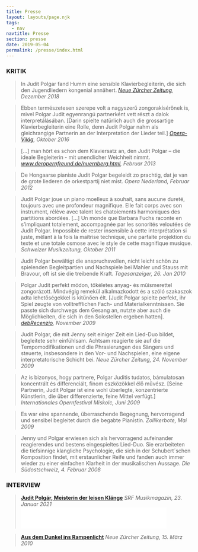 ```yaml
---
title: Presse
layout: layouts/page.njk
tags:
  - nav
navtitle: Presse
section: presse
date: 2019-05-04
permalink: /presse/index.html
---
```

### KRITIK
> In Judit Polgar fand Humm eine sensible Klavierbegleiterin, die sich den Jugendliedern kongenial annähert.
*[Neue Zürcher Zeitung](https://www.nzz.ch/feuilleton/aeneas-humm-die-hohe-kunst-gehoert-zu-werden-ld.1444712), Dezember 2018*

 

> Ebben természetesen szerepe volt a nagyszerű zongorakísérőnek is, mivel Polgar Judit egyenrangú partnerként vett részt a dalok interpretálásában. [Darin spielte natürlich auch die grossartige Klavierbegleiterin eine Rolle, denn Judit Polgar nahm als gleichrangige Partnerin an der Interpretation der Lieder teil.]
*[Opera-Világ](http://operavilag.net/kiemelt/magasugras), Oktober 2016*

 

> [...] man hört es schon dem Klaviersatz an, den Judit Polgar – die ideale Begleiterin - mit unendlicher Weichheit nimmt.
*www.deropernfreund.de/nuernberg.html, Februar 2013*

 > De Hongaarse pianiste Judit Polgar begeleidt zo prachtig, dat je van de grote liederen de orkestpartij niet mist.
*Opera Nederland, Februar 2012*

> Judit Polgar joue un piano moelleux à souhait, sans aucune dureté, toujours avec une profondeur magnifique. Elle fait corps avec son instrument, rélève avec talent les chatoiements harmoniques des partitions abordées. [...] Un monde que Barbara Fuchs raconte en s’impliquant totalement, accompagnée par les sonorités veloutées de Judit Polgar. Impossible de rester insensible à cette interprétation si juste, mêlant à la fois la maîtrise technique, une parfaite projektion du texte et une totale osmose avec le style de cette magnifique musique.
*Schweizer Musikzeitung, Oktober 2011*


> Judit Polgar bewältigt die anspruchsvollen, nicht leicht schön zu spielenden Begleitpartien und Nachspiele bei Mahler und Stauss mit Bravour, oft ist sie die treibende Kraft. 
*Tagesanzeiger, 26. Jan 2010*


> Polgar Judit perfekt módon, tökéletes anyag- és műismerettel zongorázott. Mindvégig remekül alkalmazkodott és a szóló szakaszok adta lehetőségekkel is kitűnően élt. [Judit Polgar spielte perfekt, ihr Spiel zeugte von volltrefflichen Fach- und Materialkenntnissen. Sie passte sich durchwegs dem Gesang an, nutzte aber auch die Möglichkeiten, die sich in den Solostellen ergeben hatten]. 
*[debRecenzio](http://debrecenzio.wordpress.com), November 2009*


> Judit Polgar, die mit Jenny seit einiger Zeit ein Lied-Duo bildet, begleitete sehr einfühlsam. Achtsam reagierte sie auf die Tempomodifikationen und die Phrasierungen des Sängers und steuerte, insbesondere in den Vor- und Nachspielen, eine eigene interpretatorische Schicht bei.
*Neue Zürcher Zeitung, 24. November 2009*


> Az is bizonyos, hogy partnere, Polgar Juditis tudatos, bámulatosan koncentrált és differenciált, finom eszközökkel élő művész. [Seine Partnerin, Judit Polgar ist eine wohl überlegte, konzentrierte Künstlerin, die über differenzierte, feine Mittel verfügt.] 
*Internationales Opernfestival Miskolc, Juni 2009*

> Es war eine spannende, überraschende Begegnung, hervorragend und sensibel begleitet durch die begabte Pianistin.
*Zollikerbote, Mai 2009*


> Jenny und Polgar erwiesen sich als hervorragend aufeinander reagierendes und 
bestens eingespieltes Lied-Duo. Sie erarbeiteten die tiefsinnige klangliche Psychologie, die sich in der Schubert´schen Komposition findet, mit erstaunlicher Reife und fanden auch immer wieder zu einer einfachen Klarheit in der musikalischen Aussage. 
*Die Südostschweiz, 4. Februar 2008*

### INTERVIEW

> **[Judit Polgár, Meisterin der leisen Klänge](https://www.srf.ch/play/radio/musikmagazin/audio/judit-polgar-meisterin-der-leisen-klaenge?id=e12f2900-1b2e-4d60-8c07-32ffc42081d5)**
*SRF Musikmagazin, 23. Januar 2021* <iframe src='//tp.srgssr.ch/p/srf/embed?urn=urn:srf:audio:e12f2900-1b2e-4d60-8c07-32ffc42081d5&start=473' allowfullscreen width='392' height='58' frameborder='0' name='Judit Polgár, Meisterin der leisen Klänge' allow="geolocation *; autoplay; encrypted-media"></iframe>

> **[Aus dem Dunkel ins Rampenlicht](http://www.nzz.ch/nachrichten/kultur/zuercher_kultur/aus_dem_dunkel_ins_rampenlicht_1.5216182.html)**
*Neue Zürcher Zeitung, 15. März 2010*
